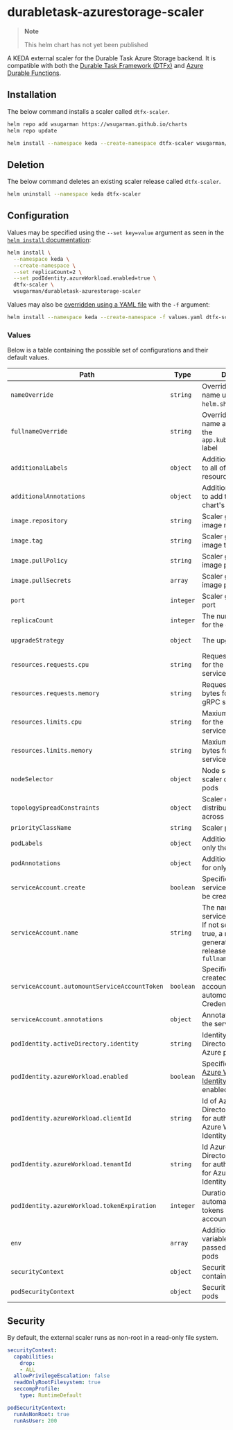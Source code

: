 # durabletask-azurestorage-scaler

> **Note**
>
> This helm chart has not yet been published

A KEDA external scaler for the Durable Task Azure Storage backend. It is compatible with both the [Durable Task Framework (DTFx)](https://github.com/Azure/durabletask) and [Azure Durable Functions](https://github.com/Azure/azure-functions-durable-extension).

## Installation
The below command installs a scaler called `dtfx-scaler`.
```bash
helm repo add wsugarman https://wsugarman.github.io/charts
helm repo update

helm install --namespace keda --create-namespace dtfx-scaler wsugarman/durabletask-azurestorage-scaler
```

## Deletion
The below command deletes an existing scaler release called `dtfx-scaler`.
```bash
helm uninstall --namespace keda dtfx-scaler
```

## Configuration

Values may be specified using the `--set key=value` argument as seen in the [`helm install` documentation](https://helm.sh/docs/helm/helm_install/):

```bash
helm install \
  --namespace keda \
  --create-namespace \
  --set replicaCount=2 \
  --set podIdentity.azureWorkload.enabled=true \
  dtfx-scaler \
  wsugarman/durabletask-azurestorage-scaler
```

Values may also be [overridden using a YAML file](https://helm.sh/docs/chart_template_guide/values_files/) with the `-f` argument:

```bash
helm install --namespace keda --create-namespace -f values.yaml dtfx-scaler wsugarman/durabletask-azurestorage-scaler
```

### Values

Below is a table containing the possible set of configurations and their default values.

| Path                                          | Type      | Description                                                  | Default                                             |
| --------------------------------------------- | --------- | ------------------------------------------------------------ | --------------------------------------------------- |
| `nameOverride`                                | `string`  | Overrides the chart name used in the `helm.sh/chart` label   |                                                     |
| `fullnameOverride`                            | `string`  | Overrides the object name and the name in the `app.kubernetes.io/name` label |                                                     |
| `additionalLabels`                            | `object`  | Additional labels to add to all of the chart's resources     | `{}`                                                |
| `additionalAnnotations`                       | `object`  | Additional annotations to add to all of the chart's resources | `{}`                                                |
| `image.repository`                            | `string`  | Scaler gRPC service image repository                         | `ghcr.io/wsugarman/durabletask-azurestorage-scaler` |
| `image.tag`                                   | `string`  | Scaler gRPC service image tag                                | `1.0.0-alpha.1`                                     |
| `image.pullPolicy`                            | `string`  | Scaler gRPC service image pull policy                        | `IfNotPresent`                                      |
| `image.pullSecrets`                           | `array`   | Scaler gRPC service image pull secrets                       | `[]`                                                |
| `port`                                        | `integer` | Scaler gRPC service port                                     | `4370`                                              |
| `replicaCount`                                | `integer` | The number of replicas for the gRPC service                  | `1`                                                 |
| `upgradeStrategy`                             | `object`  | The upgrade strategy                                         | The deployment strategy for replacing existing pods |
| `resources.requests.cpu`                      | `string`  | Requested CPU units for the scaler gRPC service              | `10m`                                               |
| `resources.requests.memory`                   | `string`  | Requested memory in bytes for the scaler gRPC service        | `128Mi`                                             |
| `resources.limits.cpu`                        | `string`  | Maxiumum CPU units for the scaler gRPC service               | `100m`                                              |
| `resources.limits.memory`                     | `string`  | Maxiumum memory in bytes for the scaler service              | `512Mi`                                             |
| `nodeSelector`                                | `object`  | Node selector for scaler deployment pods                     | `{}`                                                |
| `topologySpreadConstraints`                   | `object`  | Scaler constraints for distributing pods across a cluster    | `{}`                                                |
| `priorityClassName`                           | `string`  | Scaler pod priority                                          | `''`                                                |
| `podLabels`                                   | `object`  | Additional labels for only the pods                          | `{}`                                                |
| `podAnnotations`                              | `object`  | Additional annotations for only the pods                     | `{}`                                                |
| `serviceAccount.create`                       | `boolean` | Specifies whether a service account should be created        | `true`                                              |
| `serviceAccount.name`                         | `string`  | The name of the service account to use. If not set and create is true, a name is generated based on the release name and `fullnameOverride` |                                                     |
| `serviceAccount.automountServiceAccountToken` | `boolean` | Specifies whether created service account should automount API-Credentials | `true`                                              |
| `serviceAccount.annotations`                  | `object`  | Annotations to add to the service account                    | `{}`                                                |
| `podIdentity.activeDirectory.identity`        | `string`  | Identity in Azure Active Directory to use for Azure pod identity | `''`                                                |
| `podIdentity.azureWorkload.enabled`           | `boolean` | Specifies whether [Azure Workload Identity](https://azure.github.io/azure-workload-identity/) is to be enabled or not. | `false`                                             |
| `podIdentity.azureWorkload.clientId`          | `string`  | Id of Azure Active Directory Client to use for authentication with Azure Workload Identity. | `''`                                                |
| `podIdentity.azureWorkload.tenantId`          | `string`  | Id Azure Active Directory Tenant to use for authentication with for Azure Workload Identity. | `''`                                                |
| `podIdentity.azureWorkload.tokenExpiration`   | `integer` | Duration in seconds to automatically expire tokens for the service account. | `3600`                                              |
| `env`                                         | `array`   | Additional environment variables that will be passed into the scaler pods | `[]`                                                |
| `securityContext`                             | `object`  | Security context for all containers                          | [See below](#security)                              |
| `podSecurityContext`                          | `object`  | Security context for all pods                                | [See below](#security)                              |

## Security

By default, the external scaler runs as non-root in a read-only file system.

```yaml
securityContext:
  capabilities:
    drop:
    - ALL
  allowPrivilegeEscalation: false
  readOnlyRootFilesystem: true
  seccompProfile:
    type: RuntimeDefault

podSecurityContext:
  runAsNonRoot: true
  runAsUser: 200
```

